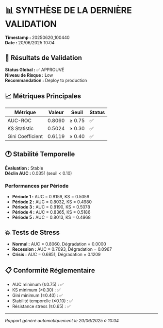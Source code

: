 # 📊 SYNTHÈSE DE LA DERNIÈRE VALIDATION

**Timestamp :** 20250620_100440  
**Date :** 20/06/2025 10:04  

## 🎯 Résultats de Validation

**Status Global :** ✅ APPROUVÉ  
**Niveau de Risque :** Low  
**Recommandation :** Deploy to production  

## 📈 Métriques Principales

| Métrique | Valeur | Seuil | Status |
|----------|--------|-------|--------|
| AUC-ROC | 0.8060 | ≥ 0.75 | ✅ |
| KS Statistic | 0.5024 | ≥ 0.30 | ✅ |
| Gini Coefficient | 0.6119 | ≥ 0.40 | ✅ |

## 🕐 Stabilité Temporelle

**Évaluation :** Stable  
**Déclin AUC :** 0.0351 (seuil < 0.10)  

### Performances par Période
- **Période 1 :** AUC = 0.8159, KS = 0.5059
- **Période 2 :** AUC = 0.8032, KS = 0.4980
- **Période 3 :** AUC = 0.8190, KS = 0.5078
- **Période 4 :** AUC = 0.8365, KS = 0.5186
- **Période 5 :** AUC = 0.8013, KS = 0.4968


## 💥 Tests de Stress

- **Normal :** AUC = 0.8060, Dégradation = 0.0000
- **Recession :** AUC = 0.7093, Dégradation = 0.0967
- **Crisis :** AUC = 0.6851, Dégradation = 0.1209


## 📋 Conformité Réglementaire

- AUC minimum (≥0.75) : ✅
- KS minimum (≥0.30) : ✅
- Gini minimum (≥0.40) : ✅
- Stabilité temporelle (≤0.10) : ✅
- Résistance stress (≥0.65) : ✅


---
*Rapport généré automatiquement le 20/06/2025 à 10:04*
